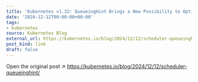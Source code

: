 ```yaml
---
title: 'Kubernetes v1.32: QueueingHint Brings a New Possibility to Optimize Pod Scheduling'
date: '2024-12-12T00:00:00+00:00'
tags:
- kubernetes
source: Kubernetes Blog
external_url: https://kubernetes.io/blog/2024/12/12/scheduler-queueinghint/
post_kind: link
draft: false
---
```

Open the original post ↗ https://kubernetes.io/blog/2024/12/12/scheduler-queueinghint/
